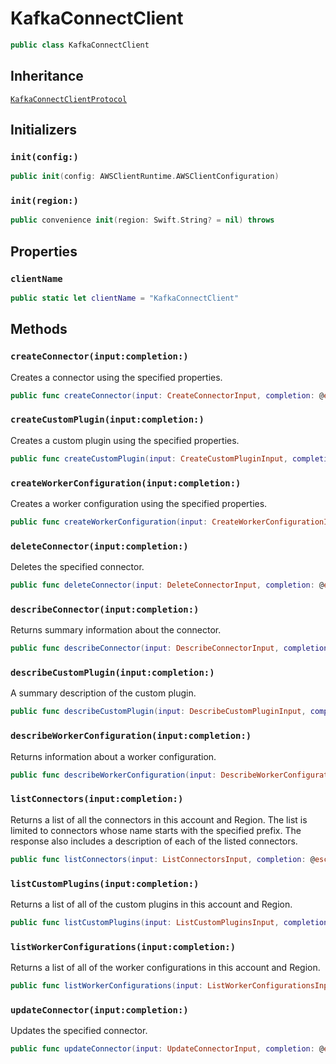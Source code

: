 # KafkaConnectClient

``` swift
public class KafkaConnectClient 
```

## Inheritance

[`KafkaConnectClientProtocol`](/aws-sdk-swift/reference/0.x/AWSKafkaConnect/KafkaConnectClientProtocol)

## Initializers

### `init(config:)`

``` swift
public init(config: AWSClientRuntime.AWSClientConfiguration) 
```

### `init(region:)`

``` swift
public convenience init(region: Swift.String? = nil) throws 
```

## Properties

### `clientName`

``` swift
public static let clientName = "KafkaConnectClient"
```

## Methods

### `createConnector(input:completion:)`

Creates a connector using the specified properties.

``` swift
public func createConnector(input: CreateConnectorInput, completion: @escaping (ClientRuntime.SdkResult<CreateConnectorOutputResponse, CreateConnectorOutputError>) -> Void)
```

### `createCustomPlugin(input:completion:)`

Creates a custom plugin using the specified properties.

``` swift
public func createCustomPlugin(input: CreateCustomPluginInput, completion: @escaping (ClientRuntime.SdkResult<CreateCustomPluginOutputResponse, CreateCustomPluginOutputError>) -> Void)
```

### `createWorkerConfiguration(input:completion:)`

Creates a worker configuration using the specified properties.

``` swift
public func createWorkerConfiguration(input: CreateWorkerConfigurationInput, completion: @escaping (ClientRuntime.SdkResult<CreateWorkerConfigurationOutputResponse, CreateWorkerConfigurationOutputError>) -> Void)
```

### `deleteConnector(input:completion:)`

Deletes the specified connector.

``` swift
public func deleteConnector(input: DeleteConnectorInput, completion: @escaping (ClientRuntime.SdkResult<DeleteConnectorOutputResponse, DeleteConnectorOutputError>) -> Void)
```

### `describeConnector(input:completion:)`

Returns summary information about the connector.

``` swift
public func describeConnector(input: DescribeConnectorInput, completion: @escaping (ClientRuntime.SdkResult<DescribeConnectorOutputResponse, DescribeConnectorOutputError>) -> Void)
```

### `describeCustomPlugin(input:completion:)`

A summary description of the custom plugin.

``` swift
public func describeCustomPlugin(input: DescribeCustomPluginInput, completion: @escaping (ClientRuntime.SdkResult<DescribeCustomPluginOutputResponse, DescribeCustomPluginOutputError>) -> Void)
```

### `describeWorkerConfiguration(input:completion:)`

Returns information about a worker configuration.

``` swift
public func describeWorkerConfiguration(input: DescribeWorkerConfigurationInput, completion: @escaping (ClientRuntime.SdkResult<DescribeWorkerConfigurationOutputResponse, DescribeWorkerConfigurationOutputError>) -> Void)
```

### `listConnectors(input:completion:)`

Returns a list of all the connectors in this account and Region. The list is limited to connectors whose name starts with the specified prefix. The response also includes a description of each of the listed connectors.

``` swift
public func listConnectors(input: ListConnectorsInput, completion: @escaping (ClientRuntime.SdkResult<ListConnectorsOutputResponse, ListConnectorsOutputError>) -> Void)
```

### `listCustomPlugins(input:completion:)`

Returns a list of all of the custom plugins in this account and Region.

``` swift
public func listCustomPlugins(input: ListCustomPluginsInput, completion: @escaping (ClientRuntime.SdkResult<ListCustomPluginsOutputResponse, ListCustomPluginsOutputError>) -> Void)
```

### `listWorkerConfigurations(input:completion:)`

Returns a list of all of the worker configurations in this account and Region.

``` swift
public func listWorkerConfigurations(input: ListWorkerConfigurationsInput, completion: @escaping (ClientRuntime.SdkResult<ListWorkerConfigurationsOutputResponse, ListWorkerConfigurationsOutputError>) -> Void)
```

### `updateConnector(input:completion:)`

Updates the specified connector.

``` swift
public func updateConnector(input: UpdateConnectorInput, completion: @escaping (ClientRuntime.SdkResult<UpdateConnectorOutputResponse, UpdateConnectorOutputError>) -> Void)
```
